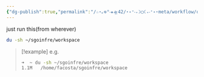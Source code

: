 ```yaml
---
{"dg-publish":true,"permalink":"/☆⋆｡𖦹°‧★🛸42/⋆˖⁺‧₊☽◯☾₊‧⁺˖⋆meta/workflow/check sgoinfre storage/","tags":["42madrid","meta","unix"]}
---
```



just run this(from wherever)

```sh
du -sh ~/sgoinfre/workspace
```

>[!example] e.g.
>```sh
>➜  ~ du -sh ~/sgoinfre/workspace
>1.1M	/home/facosta/sgoinfre/workspace
>```
